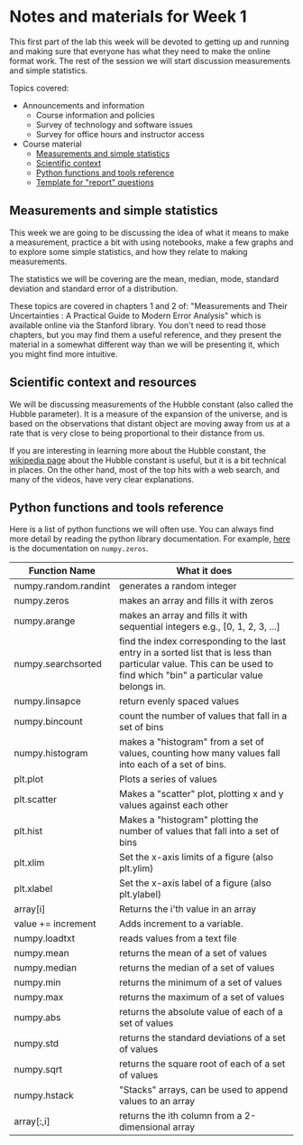 # Notes and materials for Week 1

This first part of the lab this week will be devoted to getting up and running and making sure that everyone has what they need to make the online format work.
The rest of the session we will start discussion measurements and simple statistics.

Topics covered:

* Announcements and information
  * Course information and policies
  * Survey of technology and software issues
  * Survey for office hours and instructor access
* Course material
  * [Measurements and simple statistics](Week1.html#measurements-and-simple-statistics)
  * [Scientific context](Week1.html#scientific-context-and-resources)
  * [Python functions and tools reference](Week1.html#python-functions-and-tools-reference)
  * [Template for "report" questions](https://docs.google.com/document/d/1Tz93aCo4PUu9vHXFm_sgaC5onF1zDKzWY_SBdij6se4/edit?usp=sharing)


## Measurements and simple statistics

This week we are going to be discussing the idea of what it means to make a measurement, practice a bit with using notebooks, make a few graphs and to explore some simple statistics, and how they relate to making measurements.

The statistics we will be covering are the mean, median, mode, standard deviation and standard error of a distribution.

These topics are covered in chapters 1 and 2 of: "Measurements and Their Uncertainties : A Practical Guide to Modern Error Analysis" which is available online via the Stanford library.  You don't need to read those chapters, but you may find them a useful reference, and they present the material in a somewhat different way than we will be presenting it, which you might find more intuitive.


## Scientific context and resources

We will be discussing measurements of the Hubble constant (also called the Hubble parameter).  It is a measure of the expansion of the universe, and is based on the observations that distant object are moving away from us at a rate that is very close to being proportional to their distance from us.

If you are interesting in learning more about the Hubble constant, the [wikipedia page](https://en.wikipedia.org/wiki/Hubble%27s_law) about the Hubble constant is useful, but it is a bit technical in places.  On the other hand, most of the top hits with a web search, and many of the videos, have very clear explanations.


## Python functions and tools reference

Here is a list of python functions we will often use. You can always find more detail by reading the python library documentation. For example, [here](https://numpy.org/doc/stable/reference/generated/numpy.zeros.html) is the documentation on `numpy.zeros`.

| Function Name            | What it does |
| - | - |
| numpy.random.randint  | generates a random integer |
| numpy.zeros           | makes an array and fills it with zeros |
| numpy.arange          | makes an array and fills it with sequential integers e.g., [0, 1, 2, 3, ...] |
| numpy.searchsorted    | find the index corresponding to the last entry in a sorted list that is less than particular value.  This can be used to find which "bin" a particular value belongs in. |
| numpy.linsapce        | return evenly spaced values |
| numpy.bincount        | count the number of values that fall in a set of bins |
| numpy.histogram       | makes a "histogram" from a set of values, counting how many values fall into each of a set of bins. |
| plt.plot              | Plots a series of values |
| plt.scatter           | Makes a "scatter" plot, plotting x and y values against each other |
| plt.hist              | Makes a "histogram" plotting the number of values that fall into a set of bins |
| plt.xlim              | Set the x-axis limits of a figure (also plt.ylim) |
| plt.xlabel            | Set the x-axis label of a figure (also plt.ylabel) |
| array[i]              | Returns the i'th value in an array |
| value += increment    | Adds increment to a variable.  |
| numpy.loadtxt  | reads values from a text file |
| numpy.mean     | returns the mean of a set of values |
| numpy.median   | returns the median of a set of values |
| numpy.min      | returns the minimum of a set of values |
| numpy.max      | returns the maximum of a set of values |
| numpy.abs      | returns the absolute value of each of a set of values |
| numpy.std      | returns the standard deviations of a set of values |
| numpy.sqrt     | returns the square root of each of a set of values |
| numpy.hstack   | "Stacks" arrays, can be used to append values to an array |
| array[:,i]     | returns the ith column from a 2-dimensional array |




<!--  LocalWords:  numpy.zeros numpy.arange numpy.searchsorted i'th
 -->
<!--  LocalWords:  numpy.linsapce numpy.bincount numpy.histogram ith
 -->
<!--  LocalWords:  plt.plot plt.scatter plt.hist plt.xlim plt.ylim
 -->
<!--  LocalWords:  plt.xlabel plt.ylabel numpy.loadtxt numpy.mean
 -->
<!--  LocalWords:  numpy.median numpy.min numpy.max numpy.abs
 -->
<!--  LocalWords:  numpy.std numpy.sqrt numpy.hstack
 -->
